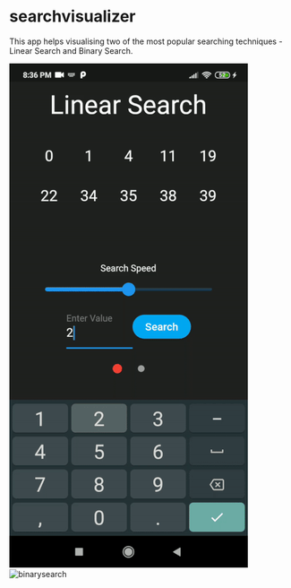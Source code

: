 # searchvisualizer

This app helps visualising two of the most popular searching techniques - Linear Search and Binary Search. 

![linearsearch](linearsearch.gif)
![binarysearch](binarysearch,gif)

